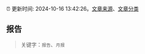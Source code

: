:alarm_clock: 更新时间: 2024-10-16 13:42:26。[文章来源](/README.md)、[文章分类](/TAGS.md)

## 报告


> 关键字：`报告`、`月报`




